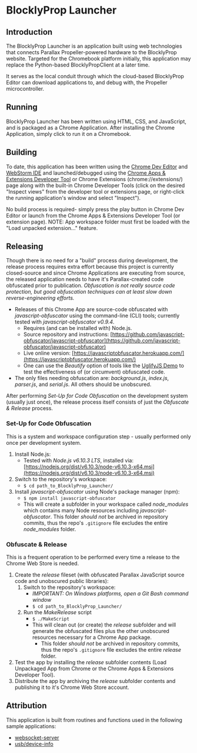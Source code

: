 # BlocklyProp Launcher


## Introduction

The BlocklyProp Launcher is an application built using web technologies that connects Parallax Propeller-powered hardware to the BlocklyProp website.  Targeted for the Chromebook platform initially, this application may replace the Python-based BlocklyPropClient at a later time.

It serves as the local conduit through which the cloud-based BlocklyProp Editor can download applications to, and debug with, the Propeller microcontroller.


## Running

BlocklyProp Launcher has been written using HTML, CSS, and JavaScript, and is packaged as a Chrome Application.  After installing the Chrome Application, simply click to run it on a Chromebook.


## Building

To date, this application has been written using the [Chrome Dev Editor](https://chrome.google.com/webstore/detail/chrome-dev-editor/pnoffddplpippgcfjdhbmhkofpnaalpg) and [WebStorm IDE](https://www.jetbrains.com/webstorm/) and launched/debugged using the [Chrome Apps & Extensions Developer Tool](https://chrome.google.com/webstore/detail/chrome-apps-extensions-de/ohmmkhmmmpcnpikjeljgnaoabkaalbgc) or Chrome Extensions (chrome://extensions/) page along with the built-in Chrome Developer Tools (click on the desired "Inspect views" from the developer tool or extensions page, or right-click the running application's window and select "Inspect").

No build process is required- simply press the play button in Chrome Dev Editor or launch from the Chrome Apps & Extensions Developer Tool (or extension page).  NOTE: App workspace folder must first be loaded with the "Load unpacked extension..." feature.


## Releasing

Though there is no need for a "build" process during development, the release process requires extra effort because this project is currently closed-source and since Chrome Applications are executing from source, the released application needs to have it's Parallax-created code obfuscated prior to publication.  _Obfuscation is not really source code protection, but good obfuscation techniques can at least slow down reverse-engineering efforts._

- Releases of this Chrome App are source-code obfuscated with _javascript-obfuscator_ using the command-line (CLI) tools; currently tested with _javascript-obfuscator v0.9.4_.
    - Requires (and can be installed with) Node.js.
    - Source repository and instructions: [https://github.com/javascript-obfuscator/javascript-obfuscator](https://github.com/javascript-obfuscator/javascript-obfuscator)
    - Live online version: [https://javascriptobfuscator.herokuapp.com/](https://javascriptobfuscator.herokuapp.com/)
    - One can use the _Beautify_ option of tools like the [UglifyJS Demo](http://lisperator.net/uglifyjs/) to test the effectiveness of (or circumvent) obfuscated code.
- The only files needing obfuscation are: _background.js_, _index.js_, _parser.js_, and _serial.js_.  All others should be unobscured.


After performing _Set-Up for Code Obfuscation_ on the development system (usually just once), the release process itself consists of just the _Obfuscate & Release_ process.


### Set-Up for Code Obfuscation

This is a system and workspace configuration step - usually performed only once per development system.

1. Install Node.js: 
    - Tested with _Node.js v6.10.3 LTS_, installed via: [https://nodejs.org/dist/v6.10.3/node-v6.10.3-x64.msi](https://nodejs.org/dist/v6.10.3/node-v6.10.3-x64.msi)
2. Switch to the repository's workspace:
    - ```$ cd path_to_BlocklyProp_Launcher/```
3. Install _javascript-obfuscator_ using Node's package manager (npm):
    - ```$ npm install javascript-obfuscator```
    - This will create a subfolder in your workspace called _node_modules_ which contains many Node resources including _javascript-obfuscator_.  This folder _should not_ be archived in repository commits, thus the repo's ```.gitignore``` file excludes the entire _node_modules_ folder.


### Obfuscate & Release

This is a frequent operation to be performed every time a release to the Chrome Web Store is needed.

1. Create the _release_ fileset (with obfuscated Parallax JavaScript source code and unobscured public libraries):
    1. Switch to the repository's workspace:
        - _IMPORTANT: On Windows platforms, open a Git Bash command window_
        - ```$ cd path_to_BlocklyProp_Launcher/```
    2. Run the _MakeRelease_ script
        - ```$ ./MakeScript```
        - This will clean out (or create) the _release_ subfolder and will generate the obfuscated files plus the other unobscured resources necessary for a Chrome App package.
            - This folder _should not_ be archived in repository commits, thus the repo's ```.gitignore``` file excludes the entire _release_ folder.
2. Test the app by installing the _release_ subfolder contents (Load Unpackaged App from Chrome or the Chrome Apps & Extensions Developer Tool).
3. Distribute the app by archiving the _release_ subfolder contents and publishing it to it's Chrome Web Store account.


## Attribution

This application is built from routines and functions used in the following sample applications:
- [websocket-server](https://github.com/GoogleChrome/chrome-app-samples/tree/master/samples/websocket-server)
- [usb/device-info](https://github.com/GoogleChrome/chrome-app-samples/tree/master/samples/usb/device-info)
